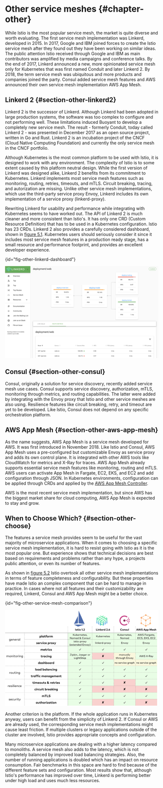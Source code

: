 # Other service meshes {#chapter-other}

While Istio is the most popular service mesh, the market is quite diverse and worth evaluating. The first service mesh implementation was Linkerd, developed in 2015. In 2017, Google and IBM joined forces to create the Istio service mesh after they found out they have been working on similar ideas. The public attention Istio received through Google and IBM as main contributors was amplified by media campaigns and conference talks. By the end of 2017, Linkerd announced a new, more opinionated service mesh only for Kubernetes that was first named Conduit and later Linkerd 2. By 2018, the term service mesh was ubiquitous and more products and companies joined the party. Consul added service mesh features and AWS announced their own service mesh implementation AWS App Mesh.

## Linkerd 2 {#section-other-linkerd2}

Linkerd 2 is the successor of Linkerd.
Although Linkerd had been adopted in large production systems, the software was too complex to configure and not performing well. These limitations induced Buoyant to develop a completely new service mesh. The result - formerly Conduit, today called Linkerd 2 - was presented in December 2017 as an open source project, written in Go and Rust. Linkerd 2 is an incubation project of the CNCF (Cloud Native Computing Foundation) and currently the only service mesh in the CNCF portfolio.

Although Kubernetes is the most common platform to be used with Istio, it is designed to work with any environment. The complexity of Istio is to some extent caused by this platform neutral design. While the first version of Linkerd was designed alike, Linkerd 2 benefits from its commitment to Kubernetes. Linkerd implements most service mesh features such as monitoring, routing, retries, timeouts, and mTLS. Circuit breaking, tracing, and autorization are missing. Unlike other service mesh implementations, which use the third-party service proxy Envoy, Linkerd includes its own implementation of a service proxy (linkerd-proxy).

Rewriting Linkerd for usability and performance while integrating with Kubernetes seems to have worked out. The API of Linkerd 2 is much cleaner and more consistent than Istio's. It has only one CRD (Custom Resource Definition) that has to be used in a Kubernetes configuration. Istio has 23 CRDs. Linkerd 2 also provides a carefully considered dashboard, shown in [figure 5.1](#fig-other-linkerd-dashboard). Kubernetes users should seriously consider it since it includes most service mesh features in a production ready stage, has a small resource and performance footprint, and provides an excellent developer experience.

<!--TODO: refined Timeouts and retrys-->

<!--TODO: concept of tap-->

<!--TODO: minimal-invasiv durch Ingress-->

{id="fig-other-linkerd-dashboard"}

![Figure 5.1: Linkerd Dashboard](images/linkerd-dashboard.png)

## Consul {#section-other-consul}

Consul, originally a solution for service discovery, recently added service mesh use cases. Consul supports service discovery, authorization, mTLS, monitoring through metrics, and routing capabilities. The latter were added by integrating with the Envoy proxy that Istio and other service meshes are also using. Resilience features like circuit breaking, retry, and timeout are yet to be developed. Like Istio, Consul does not depend on any specific orchestration platform.

<!--TODO: Screenshot, details-->

<!--TODO: Dokumentation-->

<!--TODO: API-->

<!--TODO: Kubernetes-Support-->

## AWS App Mesh {#section-other-aws-app-mesh}

As the name suggests, AWS App Mesh is a service mesh developed for AWS. It was first introduced in November 2018. Like Istio and Consul, AWS App Mesh uses a pre-configured but customizable Envoy as service proxy and adds its own control plane. It is integrated with other AWS tools like CloudWatch for metrics and X-Ray for traces. AWS App Mesh already supports essential service mesh features like monitoring, routing and mTLS. AWS users can activate App Mesh in Fargate, EC2, EKS, and EC2 and add configuration through JSON. In Kubernetes environments, configuration can be applied through CRDs and applied by the [AWS App Mesh Controller](https://github.com/aws/aws-app-mesh-controller-for-k8s).

AWS is the most recent service mesh implementation, but since AWS has the biggest market share for cloud computing, AWS App Mesh is expected to stay and grow.  

<!--TODO: Screenshot?-->

<!-- I like the recommendation concerning Linkerd 2 above. Will you provide something similar for App Mesh? -->

## When to Choose Which? {#section-other-choose}

The features a service mesh provides seem to be useful for the vast majority of microservice applications. When it comes to choosing a specific service mesh implementation, it is hard to resist going with Istio as it is the most popular one. But experience shows that technical decisions are best based on requirements and problems rather than any hype, a projects public attention, or even its number of features.

As shown in [figure 5.2](#fig-other-service-mesh-comparison) Istio overtook all other service mesh implementations in terms of feature completeness and configurability. But these properties have made Istio an complex component that can be hard to manage in practice. In cases where not all features and their customizability are required, Linkerd, Consul and AWS App Mesh might be a better choice.

{id="fig-other-service-mesh-comparison"}

![Fig. 5.2: Features of service mesh implementations](images/other-service-mesh-comparison.png)

Another criterion is the platform. If the whole application runs in Kubernetes anyway, users can benefit from the simplicity of Linkerd 2. If Consul or AWS are already used, the corresponding service mesh implementations might cause least friction. If multiple clusters or legacy applications outside of the cluster are involved, Istio provides appropriate concepts and configuration. 

Many microservice applications are dealing with a higher latency compared to monoliths. A service mesh also adds to the latency, which is not completely balanced by improved load balancing strategies. Also, the number of running applications is doubled which has an impact on resource consumption. Fair benchmarks in this space are hard to find because of the different feature sets and configuration. Most results show that, although Istio's performance has improved over time, Linkerd is performing better under high load and uses much less resources.

<!--TODO: Move "Service meshes only for microservices?" somewhere else-->